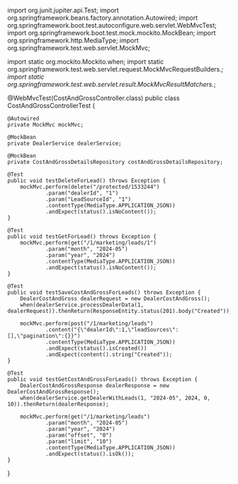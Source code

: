 import org.junit.jupiter.api.Test;
import org.springframework.beans.factory.annotation.Autowired;
import org.springframework.boot.test.autoconfigure.web.servlet.WebMvcTest;
import org.springframework.boot.test.mock.mockito.MockBean;
import org.springframework.http.MediaType;
import org.springframework.test.web.servlet.MockMvc;

import static org.mockito.Mockito.when;
import static org.springframework.test.web.servlet.request.MockMvcRequestBuilders.*;
import static org.springframework.test.web.servlet.result.MockMvcResultMatchers.*;

@WebMvcTest(CostAndGrossController.class)
public class CostAndGrossControllerTest {

    @Autowired
    private MockMvc mockMvc;

    @MockBean
    private DealerService dealerService;

    @MockBean
    private CostAndGrossDetailsRepository costAndGrossDetailsRepository;

    @Test
    public void testDeleteForLead() throws Exception {
        mockMvc.perform(delete("/protected/1533244")
                .param("dealerId", "1")
                .param("LeadSourceId", "1")
                .contentType(MediaType.APPLICATION_JSON))
                .andExpect(status().isNoContent());
    }

    @Test
    public void testGetForLead() throws Exception {
        mockMvc.perform(get("/1/marketing/leads/1")
                .param("month", "2024-05")
                .param("year", "2024")
                .contentType(MediaType.APPLICATION_JSON))
                .andExpect(status().isNoContent());
    }

    @Test
    public void testSaveCostAndGrossForLeads() throws Exception {
        DealerCostAndGross dealerRequest = new DealerCostAndGross();
        when(dealerService.processDealerData(1, dealerRequest)).thenReturn(ResponseEntity.status(201).body("Created"));

        mockMvc.perform(post("/1/marketing/leads")
                .content("{\"dealerId\":1,\"leadSources\":[],\"pagination\":{}}")
                .contentType(MediaType.APPLICATION_JSON))
                .andExpect(status().isCreated())
                .andExpect(content().string("Created"));
    }

    @Test
    public void testGetCostAndGrossForLeads() throws Exception {
        DealerCostAndGrossResponse dealerResponse = new DealerCostAndGrossResponse();
        when(dealerService.getDealerWithLeads(1, "2024-05", 2024, 0, 10)).thenReturn(dealerResponse);

        mockMvc.perform(get("/1/marketing/leads")
                .param("month", "2024-05")
                .param("year", "2024")
                .param("offset", "0")
                .param("limit", "10")
                .contentType(MediaType.APPLICATION_JSON))
                .andExpect(status().isOk());
    }
}
